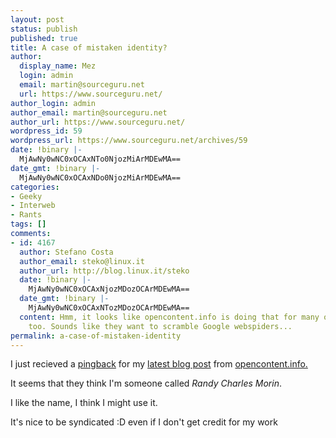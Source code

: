 ```yaml
---
layout: post
status: publish
published: true
title: A case of mistaken identity?
author:
  display_name: Mez
  login: admin
  email: martin@sourceguru.net
  url: https://www.sourceguru.net/
author_login: admin
author_email: martin@sourceguru.net
author_url: https://www.sourceguru.net/
wordpress_id: 59
wordpress_url: https://www.sourceguru.net/archives/59
date: !binary |-
  MjAwNy0wNC0xOCAxNTo0NjozMiArMDEwMA==
date_gmt: !binary |-
  MjAwNy0wNC0xOCAxNDo0NjozMiArMDEwMA==
categories:
- Geeky
- Interweb
- Rants
tags: []
comments:
- id: 4167
  author: Stefano Costa
  author_email: steko@linux.it
  author_url: http://blog.linux.it/steko
  date: !binary |-
    MjAwNy0wNC0xOCAxNjozMDozOCArMDEwMA==
  date_gmt: !binary |-
    MjAwNy0wNC0xOCAxNTozMDozOCArMDEwMA==
  content: Hmm, it looks like opencontent.info is doing that for many other people,
    too. Sounds like they want to scramble Google webspiders...
permalink: a-case-of-mistaken-identity
---
```

<p>I just recieved a <a href="http://en.wikipedia.org/wiki/Pingback">pingback</a> for my <a href="https://www.sourceguru.net/archives/58">latest blog post</a> from <a href="http://opencontent.info/open-wifi-access/">opencontent.info.</a></p>
<p>It seems that they think I'm someone called <em>Randy Charles Morin</em>.</p>
<p>I like the name, I think I might use it.</p>
<p>It's nice to be syndicated :D even if I don't get credit for my work</p>
